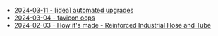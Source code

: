 
* [2024-03-11 - [idea] automated upgrades](03/pytest-upgrade)
* [2024-03-04 - favicon oops](03/favicon)
* [2024-02-03 - How it's made - Reinforced Industrial Hose and Tube](02/one-or-more-reinforcement-layers)
